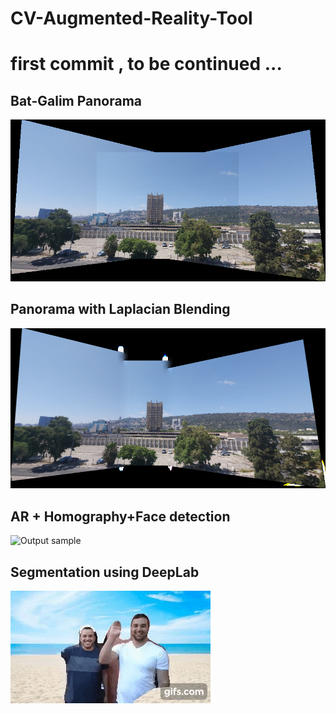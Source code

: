 # CV-Augmented-Reality-Tool

# first commit , to be continued ...

## Bat-Galim Panorama 

![Output sample](https://github.com/eldadoh/CV-Augmented-Reality-Tool/blob/main/assets/our_panorama.png)

## Panorama with Laplacian Blending 

![Output sample](https://github.com/eldadoh/CV-Augmented-Reality-Tool/blob/main/assets/our_panorama_blend.png)

## AR + Homography+Face detection   

![Output sample](https://github.com/eldadoh/CV-Augmented-Reality-Tool/blob/main/assets/vid2vid_ext.gif)

## Segmentation using DeepLab

![Output sample](https://github.com/eldadoh/CV-Augmented-Reality-Tool/blob/main/assets/gif(1).gif)
